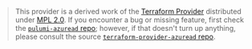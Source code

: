 > This provider is a derived work of the [Terraform Provider](https://github.com/hashicorp/terraform-provider-azuread)
> distributed under [MPL 2.0](https://www.mozilla.org/en-US/MPL/2.0/). If you encounter a bug or missing feature,
> first check the [`pulumi-azuread` repo](https://github.com/pulumi/pulumi-azuread/issues); however, if that doesn't turn up anything,
> please consult the source [`terraform-provider-azuread` repo](https://github.com/hashicorp/terraform-provider-azuread/issues).
